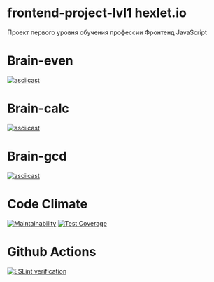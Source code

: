 # frontend-project-lvl1 hexlet.io

Проект первого уровня обучения профессии Фронтенд JavaScript

# Brain-even 
[![asciicast](https://asciinema.org/a/p5V3xOeEJFi3EVyz8PJ11Oxun.svg)](https://asciinema.org/a/p5V3xOeEJFi3EVyz8PJ11Oxun)

# Brain-calc
[![asciicast](https://asciinema.org/a/i6HL0BNcFPwFUsIaZ0ipJdHwk.svg)](https://asciinema.org/a/i6HL0BNcFPwFUsIaZ0ipJdHwk)

# Brain-gcd
[![asciicast](https://asciinema.org/a/6jzMJabWxf1w0eqxzrC58ojrm.svg)](https://asciinema.org/a/6jzMJabWxf1w0eqxzrC58ojrm)

# Code Climate
[![Maintainability](https://api.codeclimate.com/v1/badges/a99a88d28ad37a79dbf6/maintainability)](https://codeclimate.com/github/codeclimate/codeclimate/maintainability) [![Test Coverage](https://api.codeclimate.com/v1/badges/a99a88d28ad37a79dbf6/test_coverage)](https://codeclimate.com/github/codeclimate/codeclimate/test_coverage)

# Github Actions
[![ESLint verification](https://github.com/BairamovTimur/frontend-project-lvl1/workflows/ESLint%20verification/badge.svg?branch=master)](https://github.com/BairamovTimur/frontend-project-lvl1/actions?query=workflow%3A%22ESLint+verification%22)
